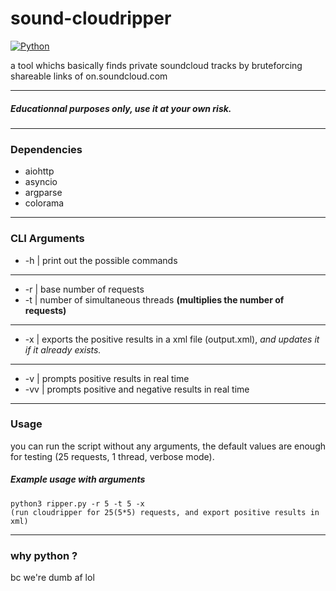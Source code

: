 # sound-cloudripper

[![Python](https://img.shields.io/badge/Python-v3.11-yellow)]()

a tool whichs basically finds private soundcloud tracks by bruteforcing shareable links of on.soundcloud.com

---
##### Educationnal purposes only, use it at your own risk.
---

### Dependencies
- aiohttp
- asyncio
- argparse
- colorama

---
### CLI Arguments
- -h  |  print out the possible commands
---
- -r  |  base number of requests
- -t  |  number of simultaneous threads **(multiplies the number of requests)**
---
- -x  |  exports the positive results in a xml file (output.xml), *and updates it if it already exists.*
---
- -v   |  prompts positive results in real time
- -vv |  prompts positive and negative results in real time

---
### Usage
you can run the script without any arguments, the default values are enough for testing (25 requests, 1 thread, verbose mode).

##### Example usage with arguments
```
python3 ripper.py -r 5 -t 5 -x
(run cloudripper for 25(5*5) requests, and export positive results in xml)
```
---
### why python ?
bc we're dumb af lol
